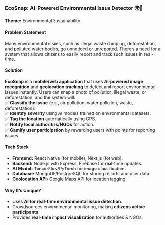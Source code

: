 ### **EcoSnap: AI-Powered Environmental Issue Detector** 🌍📸  
**Theme:** Environmental Sustainability  

#### **Problem Statement**  
Many environmental issues, such as illegal waste dumping, deforestation, and polluted water bodies, go unnoticed or unreported. There’s a need for a system that allows citizens to easily report and track such issues in real-time.  

#### **Solution**  
**EcoSnap** is a **mobile/web application** that uses **AI-powered image recognition** and **geolocation tracking** to detect and report environmental issues instantly. Users can snap a photo of pollution, illegal waste, or deforestation, and the system will:  
✅ **Classify the issue** (e.g., air pollution, water pollution, waste, deforestation).  
✅ **Identify severity** using AI models trained on environmental datasets.  
✅ **Tag the location** automatically using GPS.  
✅ **Notify local authorities/NGOs** for action.  
✅ **Gamify user participation** by rewarding users with points for reporting issues.  

#### **Tech Stack**  
- **Frontend:** React Native (for mobile), Next.js (for web).  
- **Backend:** Node.js with Express, Firebase for real-time updates.  
- **AI Model:** TensorFlow/PyTorch for image classification.  
- **Database:** MongoDB/PostgreSQL for storing reports and user data.  
- **Geolocation API:** Google Maps API for location tagging.  

#### **Why It’s Unique?**  
- Uses **AI for real-time environmental issue detection**.  
- Crowdsources environmental monitoring, making **citizens active participants**.  
- Provides **real-time impact visualization** for authorities & NGOs.